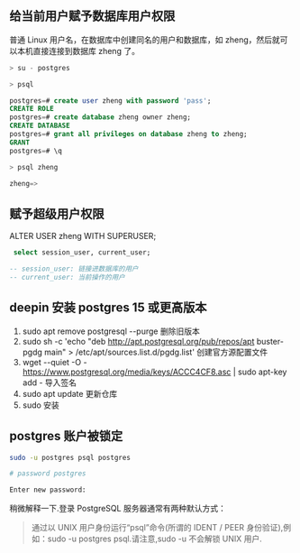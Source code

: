 ## 给当前用户赋予数据库用户权限

普通 Linux 用户名，在数据库中创建同名的用户和数据库，如 zheng，然后就可以本机直接连接到数据库 zheng 了。

```sql
> su - postgres

> psql

postgres=# create user zheng with password 'pass';
CREATE ROLE
postgres=# create database zheng owner zheng;
CREATE DATABASE
postgres=# grant all privileges on database zheng to zheng;
GRANT
postgres=# \q

> psql zheng

zheng=>
```

## 赋予超级用户权限

ALTER USER zheng WITH SUPERUSER;

```sql
 select session_user, current_user;

-- session_user: 链接进数据库的用户
-- current_user: 当前操作的用户
```

## deepin 安装 postgres 15 或更高版本

1. sudo apt remove postgresql --purge 删除旧版本
2. sudo sh -c 'echo "deb http://apt.postgresql.org/pub/repos/apt buster-pgdg main" > /etc/apt/sources.list.d/pgdg.list' 创建官方源配置文件
3. wget --quiet -O - https://www.postgresql.org/media/keys/ACCC4CF8.asc | sudo apt-key add - 导入签名
4. sudo apt update 更新仓库
5. sudo 安装

## postgres 账户被锁定

```sh
sudo -u postgres psql postgres

# password postgres

Enter new password:
```

稍微解释一下.登录 PostgreSQL 服务器通常有两种默认方式：

> 通过以 UNIX 用户身份运行“psql”命令(所谓的 IDENT / PEER 身份验证),例如：sudo -u postgres psql.请注意,sudo -u 不会解锁 UNIX 用户.
